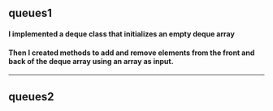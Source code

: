 ## queues1

#### I implemented a deque class that initializes an empty deque array

#### Then I created methods to add and remove elements from the front and back of the deque array using an array as input.

---

## queues2

####
